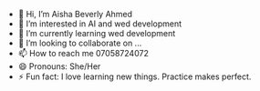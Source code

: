 - 👋 Hi, I’m Aisha Beverly Ahmed
- 👀 I’m interested in AI and wed development
- 🌱 I’m currently learning wed development
- 💞️ I’m looking to collaborate on ...
- 📫 How to reach me 07058724072
- 😄 Pronouns: She/Her
- ⚡ Fun fact: I love learning new things. Practice makes perfect.

<!---
Aisha-50/Aisha-50 is a ✨ special ✨ repository because its `README.md` (this file) appears on your GitHub profile.
You can click the Preview link to take a look at your changes.
--->

